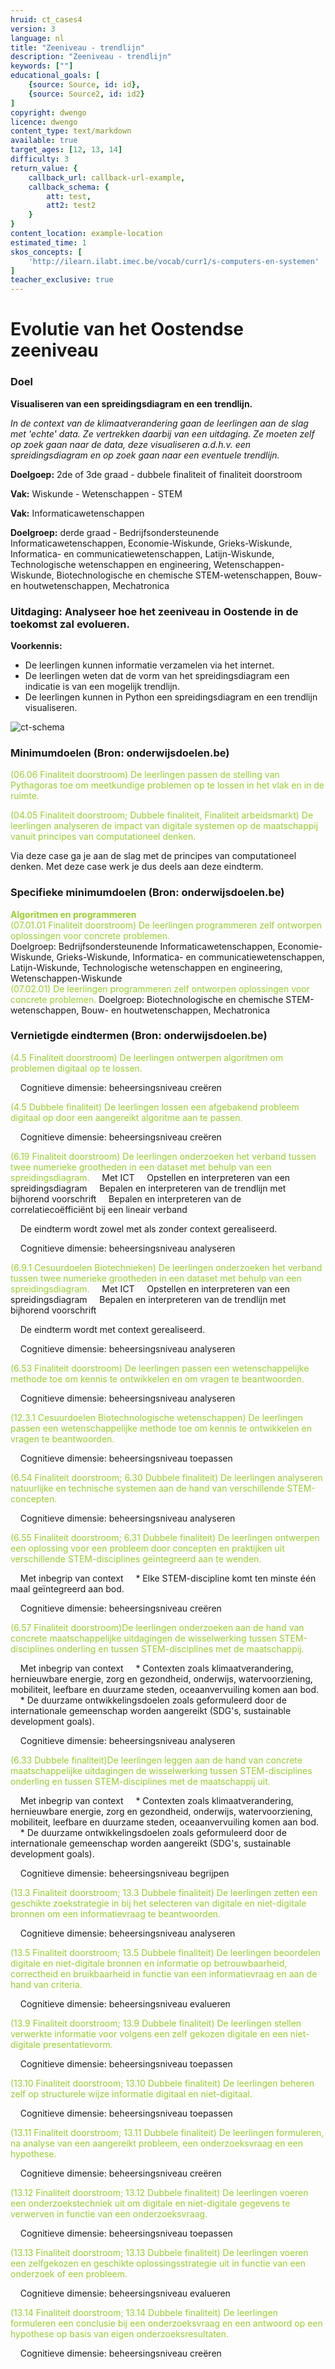 ```yaml
---
hruid: ct_cases4
version: 3
language: nl
title: "Zeeniveau - trendlijn"
description: "Zeeniveau - trendlijn"
keywords: [""]
educational_goals: [
    {source: Source, id: id}, 
    {source: Source2, id: id2}
]
copyright: dwengo
licence: dwengo
content_type: text/markdown
available: true
target_ages: [12, 13, 14]
difficulty: 3
return_value: {
    callback_url: callback-url-example,
    callback_schema: {
        att: test,
        att2: test2
    }
}
content_location: example-location
estimated_time: 1
skos_concepts: [
    'http://ilearn.ilabt.imec.be/vocab/curr1/s-computers-en-systemen'
]
teacher_exclusive: true
---
```

# Evolutie van het Oostendse zeeniveau

### Doel
**Visualiseren van een spreidingsdiagram en een trendlijn.**

*In de context van de klimaatverandering gaan de leerlingen aan de slag met 'echte' data. Ze vertrekken daarbij van een uitdaging. Ze moeten zelf op zoek gaan naar de data, deze visualiseren a.d.h.v. een spreidingsdiagram en op zoek gaan naar een eventuele trendlijn.*

**Doelgoep:** 2de of 3de graad - dubbele finaliteit of finaliteit doorstroom

**Vak:** Wiskunde - Wetenschappen - STEM

**Vak:** Informaticawetenschappen

**Doelgroep:** derde graad - Bedrijfsondersteunende Informaticawetenschappen, Economie-Wiskunde, Grieks-Wiskunde, Informatica- en communicatiewetenschappen, Latijn-Wiskunde, Technologische wetenschappen en engineering, Wetenschappen-Wiskunde, Biotechnologische en chemische STEM-wetenschappen, Bouw- en houtwetenschappen, Mechatronica

### Uitdaging: Analyseer hoe het zeeniveau in Oostende in de toekomst zal evolueren.

**Voorkennis:** 
* De leerlingen kunnen informatie verzamelen via het internet. 
* De leerlingen weten dat de vorm van het spreidingsdiagram een indicatie is van een mogelijk trendlijn. 
* De leerlingen kunnen in Python een spreidingsdiagram en een trendlijn visualiseren. 

![ct-schema](@learning-object/m_ct_cases4/nl/3)


### Minimumdoelen (Bron: onderwijsdoelen.be)

<span style="color: yellowgreen">(06.06 Finaliteit doorstroom) De leerlingen passen de stelling van Pythagoras toe om meetkundige problemen op te lossen in het vlak en in de ruimte.</span>

<span style="color: yellowgreen">(04.05 Finaliteit doorstroom; Dubbele finaliteit, Finaliteit arbeidsmarkt) De leerlingen analyseren de impact van digitale systemen op de maatschappij vanuit principes van computationeel denken.</span>

Via deze case ga je aan de slag met de principes van computationeel denken. Met deze case werk je dus deels aan deze eindterm.

### Specifieke minimumdoelen (Bron: onderwijsdoelen.be)

<span style="color: yellowgreen"><strong>Algoritmen en programmeren</strong></span><br>
<span style="color: yellowgreen">(07.01.01 Finaliteit doorstroom) De leerlingen programmeren zelf ontworpen oplossingen voor concrete problemen.</span><br>
Doelgroep: Bedrijfsondersteunende Informaticawetenschappen, Economie-Wiskunde, Grieks-Wiskunde, Informatica- en communicatiewetenschappen, Latijn-Wiskunde, Technologische wetenschappen en engineering, Wetenschappen-Wiskunde<br>
<span style="color: yellowgreen">(07.02.01) De leerlingen programmeren zelf ontworpen oplossingen voor concrete problemen.</span>
Doelgroep: Biotechnologische en chemische STEM-wetenschappen, Bouw- en houtwetenschappen, Mechatronica

### Vernietigde eindtermen (Bron: onderwijsdoelen.be)
<span style="color: yellowgreen">(4.5 Finaliteit doorstroom) De leerlingen ontwerpen algoritmen om problemen digitaal op te lossen.</span>

&nbsp;&nbsp;&nbsp;&nbsp;Cognitieve dimensie: beheersingsniveau creëren

<span style="color: yellowgreen">(4.5 Dubbele finaliteit) De leerlingen lossen een afgebakend probleem digitaal op door een aangereikt algoritme aan te passen. </span>

&nbsp;&nbsp;&nbsp;&nbsp;Cognitieve dimensie: beheersingsniveau creëren

<span style="color: yellowgreen">(6.19 Finaliteit doorstroom) De leerlingen onderzoeken het verband tussen twee numerieke grootheden in een dataset met behulp van een spreidingsdiagram.
</span>
&nbsp;&nbsp;&nbsp;&nbsp;Met ICT
&nbsp;&nbsp;&nbsp;&nbsp;Opstellen en interpreteren van een spreidingsdiagram
&nbsp;&nbsp;&nbsp;&nbsp;Bepalen en interpreteren van de trendlijn met bijhorend voorschrift 
&nbsp;&nbsp;&nbsp;&nbsp;Bepalen en interpreteren van de correlatiecoëfficiënt bij een lineair verband

&nbsp;&nbsp;&nbsp;&nbsp;De eindterm wordt zowel met als zonder context gerealiseerd.

&nbsp;&nbsp;&nbsp;&nbsp;Cognitieve dimensie: beheersingsniveau analyseren

<span style="color: yellowgreen">(6.9.1 Cesuurdoelen Biotechnieken) De leerlingen onderzoeken het verband tussen twee numerieke grootheden in een dataset met behulp van een spreidingsdiagram.
</span>
&nbsp;&nbsp;&nbsp;&nbsp;Met ICT
&nbsp;&nbsp;&nbsp;&nbsp;Opstellen en interpreteren van een spreidingsdiagram
&nbsp;&nbsp;&nbsp;&nbsp;Bepalen en interpreteren van de trendlijn met bijhorend voorschrift 

&nbsp;&nbsp;&nbsp;&nbsp;De eindterm wordt met context gerealiseerd.

&nbsp;&nbsp;&nbsp;&nbsp;Cognitieve dimensie: beheersingsniveau analyseren


<span style="color: yellowgreen">(6.53 Finaliteit doorstroom) De leerlingen passen een wetenschappelijke methode toe om kennis te ontwikkelen en om vragen te beantwoorden.</span>

&nbsp;&nbsp;&nbsp;&nbsp;Cognitieve dimensie: beheersingsniveau analyseren

<span style="color: yellowgreen">(12.3.1 Cesuurdoelen Biotechnologische wetenschappen) De leerlingen passen een wetenschappelijke methode toe om kennis te ontwikkelen en vragen te beantwoorden.</span>

&nbsp;&nbsp;&nbsp;&nbsp;Cognitieve dimensie: beheersingsniveau toepassen
    
<span style="color: yellowgreen">(6.54 Finaliteit doorstroom; 6.30 Dubbele finaliteit) De leerlingen analyseren natuurlijke en technische systemen aan de hand van verschillende STEM-concepten. </span>

&nbsp;&nbsp;&nbsp;&nbsp;Cognitieve dimensie: beheersingsniveau analyseren

<span style="color: yellowgreen">(6.55 Finaliteit doorstroom; 6.31 Dubbele finaliteit) De leerlingen ontwerpen een oplossing voor een probleem door concepten en praktijken uit verschillende STEM-disciplines geïntegreerd aan te wenden.</span>

&nbsp;&nbsp;&nbsp;&nbsp;Met inbegrip van context
&nbsp;&nbsp;&nbsp;&nbsp;* Elke STEM-discipline komt ten minste één maal geïntegreerd aan bod.

&nbsp;&nbsp;&nbsp;&nbsp;Cognitieve dimensie: beheersingsniveau creëren

<span style="color: yellowgreen">(6.57 Finaliteit doorstroom)De leerlingen onderzoeken aan de hand van concrete maatschappelijke uitdagingen de wisselwerking tussen STEM-disciplines onderling en tussen STEM-disciplines met de maatschappij.</span>

&nbsp;&nbsp;&nbsp;&nbsp;Met inbegrip van context
&nbsp;&nbsp;&nbsp;&nbsp;* Contexten zoals klimaatverandering, hernieuwbare energie, zorg en gezondheid, onderwijs, watervoorziening, mobiliteit, leefbare en duurzame steden, oceaanvervuiling komen aan bod.
&nbsp;&nbsp;&nbsp;&nbsp;* De duurzame ontwikkelingsdoelen zoals geformuleerd door de internationale gemeenschap worden aangereikt (SDG's, sustainable development goals).

&nbsp;&nbsp;&nbsp;&nbsp;Cognitieve dimensie: beheersingsniveau analyseren

<span style="color: yellowgreen">(6.33 Dubbele finaliteit)De leerlingen leggen aan de hand van concrete maatschappelijke uitdagingen de wisselwerking tussen STEM-disciplines onderling en tussen STEM-disciplines met de maatschappij uit.</span>

&nbsp;&nbsp;&nbsp;&nbsp;Met inbegrip van context
&nbsp;&nbsp;&nbsp;&nbsp;* Contexten zoals klimaatverandering, hernieuwbare energie, zorg en gezondheid, onderwijs, watervoorziening, mobiliteit, leefbare en duurzame steden, oceaanvervuiling komen aan bod.
&nbsp;&nbsp;&nbsp;&nbsp;* De duurzame ontwikkelingsdoelen zoals geformuleerd door de internationale gemeenschap worden aangereikt (SDG's, sustainable development goals).

&nbsp;&nbsp;&nbsp;&nbsp;Cognitieve dimensie: beheersingsniveau begrijpen

<span style="color: yellowgreen">(13.3 Finaliteit doorstroom; 13.3 Dubbele finaliteit) De leerlingen zetten een geschikte zoekstrategie in bij het selecteren van digitale en niet-digitale bronnen om een informatievraag te beantwoorden.</span>

&nbsp;&nbsp;&nbsp;&nbsp;Cognitieve dimensie: beheersingsniveau analyseren

<span style="color: yellowgreen">(13.5 Finaliteit doorstroom; 13.5 Dubbele finaliteit) De leerlingen beoordelen digitale en niet-digitale bronnen en informatie op betrouwbaarheid, correctheid en bruikbaarheid in functie van een informatievraag en aan de hand van criteria.</span>

&nbsp;&nbsp;&nbsp;&nbsp;Cognitieve dimensie: beheersingsniveau evalueren

<span style="color: yellowgreen">(13.9 Finaliteit doorstroom; 13.9 Dubbele finaliteit) De leerlingen stellen verwerkte informatie voor volgens een zelf gekozen digitale en een niet-digitale presentatievorm.</span>

&nbsp;&nbsp;&nbsp;&nbsp;Cognitieve dimensie: beheersingsniveau toepassen

<span style="color: yellowgreen">(13.10 Finaliteit doorstroom; 13.10 Dubbele finaliteit) De leerlingen beheren zelf op structurele wijze informatie digitaal en niet-digitaal.</span>

&nbsp;&nbsp;&nbsp;&nbsp;Cognitieve dimensie: beheersingsniveau toepassen


<span style="color: yellowgreen">(13.11 Finaliteit doorstroom; 13.11 Dubbele finaliteit) De leerlingen formuleren, na analyse van een aangereikt probleem, een onderzoeksvraag en een hypothese.</span>

&nbsp;&nbsp;&nbsp;&nbsp;Cognitieve dimensie: beheersingsniveau creëren

<span style="color: yellowgreen">(13.12 Finaliteit doorstroom; 13.12 Dubbele finaliteit) De leerlingen voeren een onderzoekstechniek uit om digitale en niet-digitale gegevens te verwerven in functie van een onderzoeksvraag.</span>

&nbsp;&nbsp;&nbsp;&nbsp;Cognitieve dimensie: beheersingsniveau toepassen

<span style="color: yellowgreen">(13.13 Finaliteit doorstroom; 13.13 Dubbele finaliteit) De leerlingen voeren een zelfgekozen en geschikte oplossingsstrategie uit in functie van een onderzoek of een probleem.</span>

&nbsp;&nbsp;&nbsp;&nbsp;Cognitieve dimensie: beheersingsniveau evalueren

<span style="color: yellowgreen">(13.14 Finaliteit doorstroom; 13.14 Dubbele finaliteit) De leerlingen formuleren een conclusie bij een onderzoeksvraag en een antwoord op een hypothese op basis van eigen onderzoeksresultaten.</span>

&nbsp;&nbsp;&nbsp;&nbsp;Cognitieve dimensie: beheersingsniveau creëren
